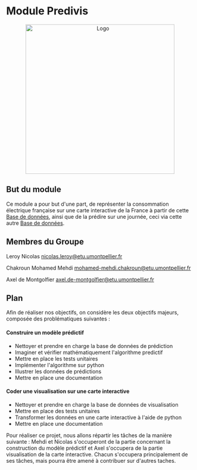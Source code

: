 # Module Predivis

<p align="center">
  <img src="https://github.com/Mehdichak/projectdevlog/blob/main/doc/_images/Logo.png" width=400 title="Logo">
</p>

## But du module
Ce module a pour but d'une part, de représenter la consommation électrique française sur une carte interactive de la France à partir de cette [Base de données](https://data.enedis.fr/explore/dataset/consommation-annuelle-residentielle-par-adresse/information/), ainsi que de la prédire sur une journée, ceci via cette autre [Base de données](https://odre.opendatasoft.com/explore/dataset/eco2mix-national-tr/information/?disjunctive.nature&sort=-date_heure).

## Membres du Groupe

Leroy Nicolas nicolas.leroy@etu.umontpellier.fr

Chakroun Mohamed Mehdi mohamed-mehdi.chakroun@etu.umontpellier.fr

Axel de Montgolfier axel.de-montgolfier@etu.umontpellier.fr

## Plan

Afin de réaliser nos objectifs, on considère les deux objectifs majeurs, composée des problématiques suivantes :

#### Construire un modèle prédictif

- Nettoyer et prendre en charge la base de données de prédiction
- Imaginer et vérifier mathématiquement l'algorithme predictif
- Mettre en place les tests unitaires
- Implémenter l'algorithme sur python
- Illustrer les données de prédictions
- Mettre en place une documentation

#### Coder une visualisation sur une carte interactive
- Nettoyer et prendre en charge la base de données de visualisation
- Mettre en place des tests unitaires
- Transformer les données en une carte interactive à l'aide de python
- Mettre en place une documentation


Pour réaliser ce projet, nous allons répartir les tâches de la manière suivante : Mehdi et Nicolas s'occuperont de la partie concernant la construction du modèle prédictif et Axel s'occupera de la partie visualisation de la carte interactive. Chacun s'occupera principalement de ses tâches, mais pourra être amené à contribuer sur d'autres taches.



